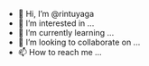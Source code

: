 - 👋 Hi, I’m @rintuyaga
- 👀 I’m interested in ...
- 🌱 I’m currently learning ...
- 💞️ I’m looking to collaborate on ...
- 📫 How to reach me ...

<!---
rintuyaga/rintuyaga is a ✨ special ✨ repository because its `README.md` (this file) appears on your GitHub profile.
You can click the Preview link to take a look at your changes.
--->
